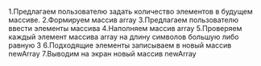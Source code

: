 1.Предлагаем пользователю задать количество элементов в будущем массиве.
2.Формируем массив array
3.Предлагаем пользователю ввести элементы массива
4.Наполняем массив array
5.Проверяем каждый элемент массива array на длину символов большую либо равную 3
6.Подходящие элементы записываем в новый массив newArray
7.Выводим на экран новый массив newArray